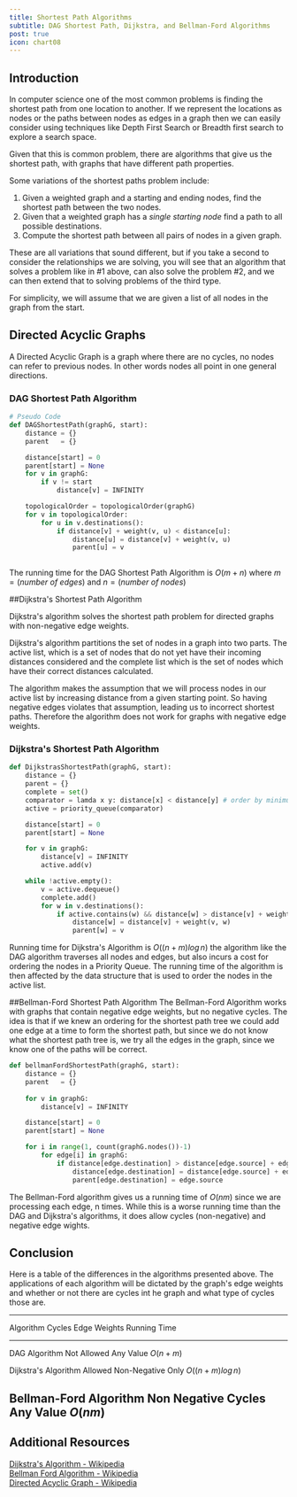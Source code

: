 ```yaml
---
title: Shortest Path Algorithms
subtitle: DAG Shortest Path, Dijkstra, and Bellman-Ford Algorithms
post: true
icon: chart08
---
```


## Introduction
In computer science one of the most common problems is
finding the shortest path from one location to another. If we represent the 
locations as nodes or the paths between nodes as edges in a graph then we can easily 
consider using techniques like Depth First Search or Breadth first search to explore a search space.

Given that this is common problem, there are algorithms
that give us the shortest path, with graphs that have different path properties.

Some variations of the shortest paths problem include:

1. Given a weighted graph and a starting and ending nodes, find the 
   shortest path between the two nodes.
2. Given that a weighted graph has a *single starting node* find a path to all
   possible destinations.
3. Compute the shortest path between all pairs of nodes in a given graph.

These are all variations that sound different, but if you take a second to 
consider the relationships we are solving, you will see that an
algorithm that solves a problem like in #1 above, can also solve the problem 
#2, and we can then extend that to solving problems of the third type.

For simplicity, we will assume that we are given a list of all nodes in the graph from the start.

## Directed Acyclic Graphs
A Directed Acyclic Graph is a graph where there are no cycles, no nodes can refer to previous nodes. In other words
nodes all point in one general directions.

### DAG Shortest Path Algorithm
````python
# Pseudo Code
def DAGShortestPath(graphG, start):
    distance = {}
    parent   = {}

    distance[start] = 0
    parent[start] = None
    for v in graphG:
        if v != start
            distance[v] = INFINITY

    topologicalOrder = topologicalOrder(graphG)
    for v in topologicalOrder:
        for u in v.destinations():
            if distance[v] + weight(v, u) < distance[u]:
                distance[u] = distance[v] + weight(v, u)
                parent[u] = v
        
````

The running time for the DAG Shortest Path Algorithm is $O(m + n)$ where $m=(number\ of\ edges)$ and $n = (number\ of \ nodes)$


##Dijkstra\'s Shortest Path Algorithm

Dijkstra\'s algorithm solves the shortest path problem for directed graphs with non-negative edge weights.

Dijkstra\'s algorithm partitions the set of nodes in a graph into two parts. The active list, which is a
set of nodes that do not yet have their incoming distances considered and the complete list
which is the set of nodes which have their correct distances calculated.

The algorithm makes the assumption that we will process nodes in our active list by increasing distance from 
a given starting point. So having negative edges violates that assumption, leading us to incorrect 
shortest paths. Therefore the algorithm does not work for graphs with negative edge weights.


### Dijkstra\'s Shortest Path Algorithm
````python
def DijkstrasShortestPath(graphG, start):
    distance = {}
    parent = {}
    complete = set()
    comparator = lamda x y: distance[x] < distance[y] # order by minimum distance
    active = priority_queue(comparator)

    distance[start] = 0
    parent[start] = None

    for v in graphG:
        distance[v] = INFINITY
        active.add(v)

    while !active.empty():
        v = active.dequeue()
        complete.add()
        for w in v.destinations():
            if active.contains(w) && distance[w] > distance[v] + weight(v, w):
                distance[w] = distance[v] + weight(v, w)
                parent[w] = v
````
Running time for Dijkstra\'s Algorithm is $O((n+m)log\,n)$ the algorithm like the DAG algorithm traverses all nodes
and edges, but also incurs a cost for ordering the nodes in a Priority Queue. The running time of the algorithm
is then affected by the data structure that is used to order the nodes in the active list.

##Bellman-Ford Shortest Path Algorithm
The Bellman-Ford Algorithm works with graphs that contain negative edge weights, but no
negative cycles.  The idea is that if we knew an ordering for the shortest path tree we could add one edge at a time
to form the shortest path, but since we do not know what the shortest path tree is, we try all the edges in the graph,
since we know one of the paths will be correct. 
````python
def bellmanFordShortestPath(graphG, start):
    distance = {}
    parent   = {}
    
    for v in graphG:
        distance[v] = INFINITY

    distance[start] = 0
    parent[start] = None

    for i in range(1, count(graphG.nodes())-1)
        for edge[i] in graphG:
            if distance[edge.destination] > distance[edge.source] + edge.weight()
                distance[edge.destination] = distance[edge.source] + edge.weight()
                parent[edge.destination] = edge.source

````
The Bellman-Ford algorithm gives us a running time of $O(nm)$ since we are processing each
edge, n times. While this is a worse running time than the DAG and Dijkstra\'s algorithms, 
it does allow cycles (non-negative) and negative edge wights.

## Conclusion
Here is a table of the differences in the algorithms presented above. The applications of each algorithm
will be dictated by the graph\'s edge weights and whether or not there are cycles int he graph and what
type of cycles those are.

--------------------------------------------------------------------------------------------------------
Algorithm                   Cycles                      Edge Weights                     Running Time
--------------------------- --------------------------- -------------------------------- ---------------
DAG Algorithm               Not Allowed                 Any Value                        $O(n+m)$

Dijkstra\'s Algorithm       Allowed                     Non-Negative Only                $O((n+m)log\,n)$

Bellman-Ford Algorithm      Non Negative Cycles         Any Value                        $O(nm)$
--------------------------------------------------------------------------------------------------------

## Additional Resources
[Dijkstra\'s Algorithm - Wikipedia](http://en.wikipedia.org/wiki/Dijkstras_algorithm) <br>
[Bellman Ford Algorithm - Wikipedia](http://en.wikipedia.org/wiki/Bellman%E2%80%93Ford_algorithm)<br>
[Directed Acyclic Graph - Wikipedia](http://en.wikipedia.org/wiki/Directed_acyclic_graph)